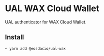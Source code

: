 # UAL WAX Cloud Wallet

UAL authenticator for WAX Cloud Wallet.

## Install
```bash
~ yarn add @eosdacio/ual-wax
```
